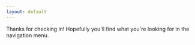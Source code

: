 ```yaml
---
layout: default
---
```


Thanks for checking in! Hopefully you'll find what you're looking for in the navigation menu.